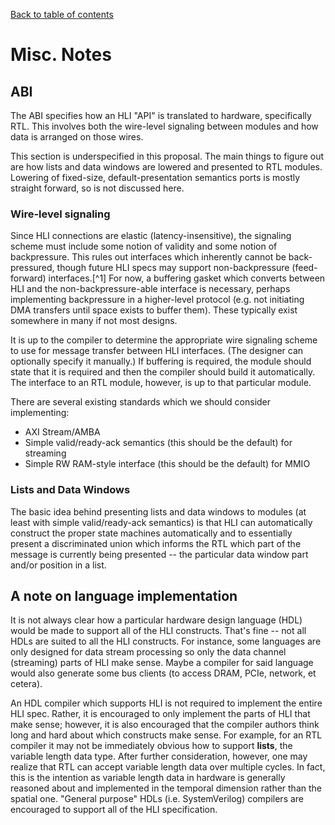 [Back to table of contents](index.md#Table-of-contents)

# Misc. Notes

## ABI

The ABI specifies how an HLI "API" is translated to hardware,
specifically RTL. This involves both the wire-level signaling between
modules and how data is arranged on those wires.

This section is underspecified in this proposal. The main things to
figure out are how lists and data windows are lowered and presented to
RTL modules. Lowering of fixed-size, default-presentation semantics
ports is mostly straight forward, so is not discussed here.

### Wire-level signaling

Since HLI connections are elastic (latency-insensitive), the signaling
scheme must include some notion of validity and some notion of
backpressure. This rules out interfaces which inherently cannot be
back-pressured, though future HLI specs may support non-backpressure
(feed-forward) interfaces.[^1] For now, a buffering gasket which
converts between HLI and the non-backpressure-able interface is
necessary, perhaps implementing backpressure in a higher-level protocol
(e.g. not initiating DMA transfers until space exists to buffer them).
These typically exist somewhere in many if not most designs.

It is up to the compiler to determine the appropriate wire signaling
scheme to use for message transfer between HLI interfaces. (The designer
can optionally specify it manually.) If buffering is required, the
module should state that it is required and then the compiler should
build it automatically. The interface to an RTL module, however, is up
to that particular module.

There are several existing standards which we should consider
implementing:

- AXI Stream/AMBA
- Simple valid/ready-ack semantics (this should be the default) for
  streaming
- Simple RW RAM-style interface (this should be the default) for MMIO

### Lists and Data Windows

The basic idea behind presenting lists and data windows to modules (at
least with simple valid/ready-ack semantics) is that HLI can
automatically construct the proper state machines automatically and to
essentially present a discriminated union which informs the RTL which
part of the message is currently being presented -- the particular data
window part and/or position in a list.

## A note on language implementation

It is not always clear how a particular hardware design language (HDL)
would be made to support all of the HLI constructs. That's fine -- not
all HDLs are suited to all the HLI constructs. For instance, some
languages are only designed for data stream processing so only the data
channel (streaming) parts of HLI make sense. Maybe a compiler for said
language would also generate some bus clients (to access DRAM, PCIe,
network, et cetera).

An HDL compiler which supports HLI is not required to implement the
entire HLI spec. Rather, it is encouraged to only implement the parts of
HLI that make sense; however, it is also encouraged that the compiler
authors think long and hard about which constructs make sense. For
example, for an RTL compiler it may not be immediately obvious how to
support **lists**, the variable length data type. After further
consideration, however, one may realize that RTL can accept variable
length data over multiple cycles. In fact, this is the intention as
variable length data in hardware is generally reasoned about and
implemented in the temporal dimension rather than the spatial one.
"General purpose" HDLs (i.e. SystemVerilog) compilers are encouraged to
support all of the HLI specification.
